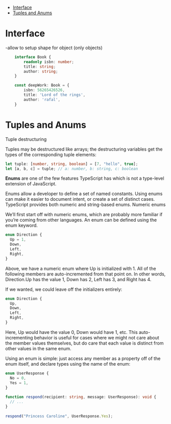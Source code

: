 - [Interface](#interface)
- [Tuples and Anums](#tuples-and-anums)


# Interface
-allow to setup shape for object (only objects)

```ts
    interface Book {
        readonly isbn: number;
        title: string;
        author: string;
    }

    const deepWork: Book = {
        isbn: 56265426526,
        title: 'Lord of the rings',
        author: 'rafal',
    }
```
# Tuples and Anums

Tuple destructuring

Tuples may be destructured like arrays; the destructuring variables get the types of the corresponding tuple elements:


```ts
let tuple: [number, string, boolean] = [7, "hello", true];
let [a, b, c] = tuple; // a: number, b: string, c: boolean
```

**Enums** are one of the few features TypeScript has which is not a type-level extension of JavaScript.

Enums allow a developer to define a set of named constants. Using enums can make it easier to document intent, or create a set of distinct cases. TypeScript provides both numeric and string-based enums.
Numeric enums

We’ll first start off with numeric enums, which are probably more familiar if you’re coming from other languages. An enum can be defined using the enum keyword.

```ts
enum Direction {
  Up = 1,
  Down,
  Left,
  Right,
}
```

Above, we have a numeric enum where Up is initialized with 1. All of the following members are auto-incremented from that point on. In other words, Direction.Up has the value 1, Down has 2, Left has 3, and Right has 4.

If we wanted, we could leave off the initializers entirely:

```ts
enum Direction {
  Up,
  Down,
  Left,
  Right,
}
```

Here, Up would have the value 0, Down would have 1, etc. This auto-incrementing behavior is useful for cases where we might not care about the member values themselves, but do care that each value is distinct from other values in the same enum.

Using an enum is simple: just access any member as a property off of the enum itself, and declare types using the name of the enum:

```ts
enum UserResponse {
  No = 0,
  Yes = 1,
}
 
function respond(recipient: string, message: UserResponse): void {
  // ...
}
 
respond("Princess Caroline", UserResponse.Yes);
```